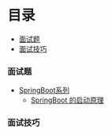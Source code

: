 # 目录
* [面试题](#面试题)
* [面试技巧](#面试技巧)

### 面试题

* [SpringBoot系列](https://github.com/zhonghuasheng/Tutorial/issues?q=label%3ASpringBoot+)
    * [SpringBoot 的启动原理](https://github.com/zhonghuasheng/Tutorial/issues/185)

### 面试技巧